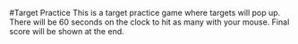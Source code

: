 #Target Practice
This is a target practice game where targets will pop up. There will be 60 seconds on the clock to hit as many with your mouse. Final score will be shown at the end.
